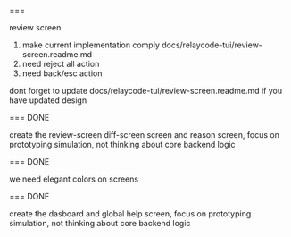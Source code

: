 
===

review screen

1. make current implementation comply docs/relaycode-tui/review-screen.readme.md
2. need reject all action
3. need back/esc action

dont forget to update docs/relaycode-tui/review-screen.readme.md if you have updated design

=== DONE

create the review-screen diff-screen screen and reason screen, focus on prototyping simulation, not thinking about core backend logic

=== DONE

we need elegant colors on screens

=== DONE

create the dasboard and global help screen, focus on prototyping simulation, not thinking about core backend logic
